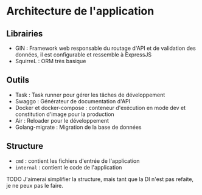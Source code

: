 # Architecture de l'application

## Librairies

- GIN : Framework web responsable du routage d'API et de validation des données, il est configurable et ressemble à ExpressJS
- SquirreL : ORM très basique

## Outils

- Task : Task runner pour gérer les tâches de développement
- Swaggo : Générateur de documentation d'API
- Docker et docker-compose : conteneur d'exécution en mode dev et constitution d'image pour la production
- Air : Reloader pour le développement
- Golang-migrate : Migration de la base de données

## Structure

- `cmd` : contient les fichiers d'entrée de l'application
- `internal` : contient le code de l'application

TODO
J'aimerai simplifier la structure, mais tant que la DI n'est pas refaite, je ne peux pas le faire.